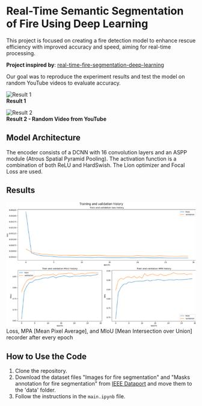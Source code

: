 # Real-Time Semantic Segmentation of Fire Using Deep Learning

This project is focused on creating a fire detection model to enhance rescue efficiency with improved accuracy and speed, aiming for real-time processing.

**Project inspired by**: [real-time-fire-segmentation-deep-learning](https://github.com/maidacundo/real-time-fire-segmentation-deep-learning)

Our goal was to reproduce the experiment results and test the model on random YouTube videos to evaluate accuracy.

![Result 1](output/video1-ezgif.com-video-to-gif-converter.gif)  
**Result 1**

![Result 2](output/video2-ezgif.com-video-to-gif-converter.gif)  
**Result 2 - Random Video from YouTube**

## Model Architecture
The encoder consists of a DCNN with 16 convolution layers and an ASPP module (Atrous Spatial Pyramid Pooling). The activation function is a combination of both ReLU and HardSwish. The Lion optimizer and Focal Loss are used.

## Results
![alt text](output/image.png)
Loss, MPA [Mean Pixel Average], and MIoU [Mean Intersection over Union] recorder after every epoch

## How to Use the Code

1. Clone the repository.
2. Download the dataset files "Images for fire segmentation" and "Masks annotation for fire segmentation" from [IEEE Dataport](https://ieee-dataport.org/open-access/flame-dataset-aerial-imagery-pile-burn-detection-using-drones-uavs) and move them to the 'data' folder.
3. Follow the instructions in the `main.ipynb` file.

